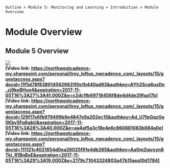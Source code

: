 `Outline > Module 5: Monitoring and Learning > Introduction > Module Overview `

# Module Overview #

## Module 5 Overview ##
![](http://i.imgur.com/mBKU7Le.jpg)<br>
**[Video link: https://northwestcadence-my.sharepoint.com/personal/troy_loftus_nwcadence_com/_layouts/15/guestaccess.aspx?docid=11f5d78f8389145629631f0cfb440ad93&authkey=AYh2Scq6uxDn_cj9koBHyo4&expiration=2017-11-05T16%3A27%3A41.000Z&e=c2dc1fb69718458f8de4d4de29faa17b]**
**[Video link: https://northwestcadence-my.sharepoint.com/personal/troy_loftus_nwcadence_com/_layouts/15/guestaccess.aspx?docid=129f17e6fb979499b9e4847e9a202ec15&authkey=Ad_U7fpGqzGo5Kbv5Fq6gbU&expiration=2017-11-05T16%3A28%3A40.000Z&e=aa4af5a3c18e4e6c860881083b084a0e]**
**[Video link: https://northwestcadence-my.sharepoint.com/personal/troy_loftus_nwcadence_com/_layouts/15/guestaccess.aspx?docid=111121c4021654d0ea26025f91e4db265&authkey=AaGm2iavxyn8Tki_R1BnBxE&expiration=2017-11-05T16%3A29%3A19.000Z&e=2179c71043324803a47b15aea10d1784]**

